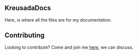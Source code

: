 ## KreusadaDocs

Here, is where all the files are for my documentation.

## Contributing

Looking to contribute? Come and join me [here](https://discord.gg/JmCFyq7), we can discuss.
